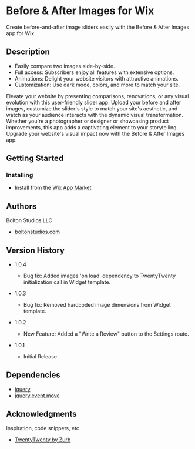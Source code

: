 # Before & After Images for Wix

Create before-and-after image sliders easily with the Before & After Images app for Wix.

## Description

* Easily compare two images side-by-side.
* Full access: Subscribers enjoy all features with extensive options.
* Animations: Delight your website visitors with attractive animations.
* Customization: Use dark mode, colors, and more to match your site.

Elevate your website by presenting comparisons, renovations, or any visual evolution with this user-friendly slider app. Upload your before and after images, customize the slider's style to match your site's aesthetic, and watch as your audience interacts with the dynamic visual transformation. Whether you're a photographer or designer or showcasing product improvements, this app adds a captivating element to your storytelling. Upgrade your website's visual impact now with the Before & After Images app.

## Getting Started

### Installing

* Install from the [Wix App Market](https://www.wix.com/app-market/before-after-images/)

## Authors

Bolton Studios LLC
* [boltonstudios.com](https://www.boltonstudios.com/)

## Version History
* 1.0.4
    * Bug fix: Added images 'on load' dependency to TwentyTwenty initialization call in Widget template.

* 1.0.3
    * Bug fix: Removed hardcoded image dimensions from Widget template.

* 1.0.2
    * New Feature: Added a "Write a Review" button to the Settings route.

* 1.0.1
    * Initial Release

## Dependencies
* [jquery](http://jquery.com/)
* [jquery.event.move](https://github.com/stephband/jquery.event.move)

## Acknowledgments

Inspiration, code snippets, etc.

* [TwentyTwenty by Zurb](https://github.com/zurb/twentytwenty/)
